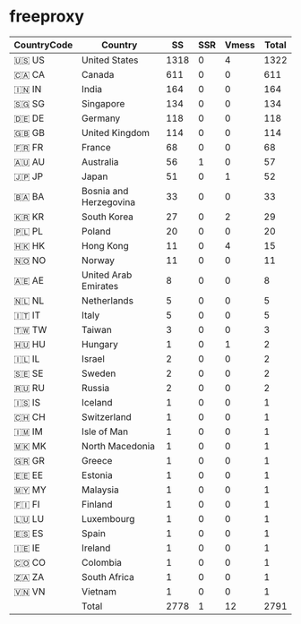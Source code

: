 # freeproxy

|CountryCode|Country|SS|SSR|Vmess|Total|
|  ----  | ----  |  ----  | ----  |  ----  | ----  |
|🇺🇸 US|United States|1318|0|4|1322|
|🇨🇦 CA|Canada|611|0|0|611|
|🇮🇳 IN|India|164|0|0|164|
|🇸🇬 SG|Singapore|134|0|0|134|
|🇩🇪 DE|Germany|118|0|0|118|
|🇬🇧 GB|United Kingdom|114|0|0|114|
|🇫🇷 FR|France|68|0|0|68|
|🇦🇺 AU|Australia|56|1|0|57|
|🇯🇵 JP|Japan|51|0|1|52|
|🇧🇦 BA|Bosnia and Herzegovina|33|0|0|33|
|🇰🇷 KR|South Korea|27|0|2|29|
|🇵🇱 PL|Poland|20|0|0|20|
|🇭🇰 HK|Hong Kong|11|0|4|15|
|🇳🇴 NO|Norway|11|0|0|11|
|🇦🇪 AE|United Arab Emirates|8|0|0|8|
|🇳🇱 NL|Netherlands|5|0|0|5|
|🇮🇹 IT|Italy|5|0|0|5|
|🇹🇼 TW|Taiwan|3|0|0|3|
|🇭🇺 HU|Hungary|1|0|1|2|
|🇮🇱 IL|Israel|2|0|0|2|
|🇸🇪 SE|Sweden|2|0|0|2|
|🇷🇺 RU|Russia|2|0|0|2|
|🇮🇸 IS|Iceland|1|0|0|1|
|🇨🇭 CH|Switzerland|1|0|0|1|
|🇮🇲 IM|Isle of Man|1|0|0|1|
|🇲🇰 MK|North Macedonia|1|0|0|1|
|🇬🇷 GR|Greece|1|0|0|1|
|🇪🇪 EE|Estonia|1|0|0|1|
|🇲🇾 MY|Malaysia|1|0|0|1|
|🇫🇮 FI|Finland|1|0|0|1|
|🇱🇺 LU|Luxembourg|1|0|0|1|
|🇪🇸 ES|Spain|1|0|0|1|
|🇮🇪 IE|Ireland|1|0|0|1|
|🇨🇴 CO|Colombia|1|0|0|1|
|🇿🇦 ZA|South Africa|1|0|0|1|
|🇻🇳 VN|Vietnam|1|0|0|1|
||Total|2778|1|12|2791|
